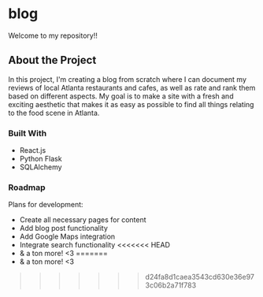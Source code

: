 # blog
Welcome to my repository!!

## About the Project
In this project, I'm creating a blog from scratch where I can document my reviews of local Atlanta restaurants and cafes, as well as rate and rank them based on different aspects. My goal is to make a site with a fresh and exciting aesthetic that makes it as easy as possible to find all things relating to the food scene in Atlanta. 

### Built With
- React.js
- Python Flask
- SQLAlchemy

### Roadmap
Plans for development:
* Create all necessary pages for content
* Add blog post functionality
* Add Google Maps integration
* Integrate search functionality
<<<<<<< HEAD
* & a ton more! <3
=======
* & a ton more! <3
>>>>>>> d24fa8d1caea3543cd630e36e973c06b2a71f783
